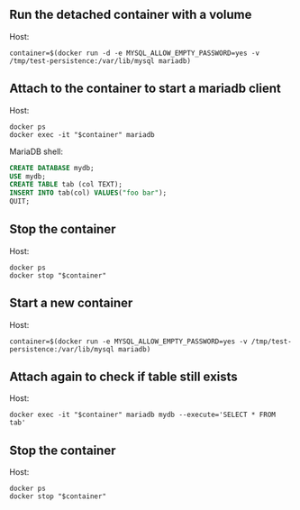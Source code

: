 
## Run the detached container with a volume

Host:

```shell
container=$(docker run -d -e MYSQL_ALLOW_EMPTY_PASSWORD=yes -v /tmp/test-persistence:/var/lib/mysql mariadb)
```

## Attach to the container to start a mariadb client

Host:

```
docker ps
docker exec -it "$container" mariadb
```

MariaDB shell:

```sql
CREATE DATABASE mydb;
USE mydb;
CREATE TABLE tab (col TEXT);
INSERT INTO tab(col) VALUES("foo bar");
QUIT;
```

## Stop the container

Host:

```
docker ps
docker stop "$container"
```

## Start a new container

Host:

```
container=$(docker run -e MYSQL_ALLOW_EMPTY_PASSWORD=yes -v /tmp/test-persistence:/var/lib/mysql mariadb)
```

## Attach again to check if table still exists

Host:

```
docker exec -it "$container" mariadb mydb --execute='SELECT * FROM tab'
```

## Stop the container

Host:

```
docker ps
docker stop "$container"
```
